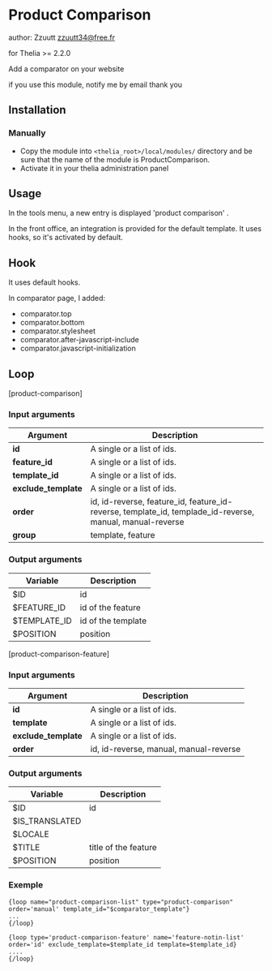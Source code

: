 # Product Comparison 

author: Zzuutt <zzuutt34@free.fr>

for Thelia >= 2.2.0

Add a comparator on your website

if you use this module, notify me by email thank you

## Installation

### Manually

* Copy the module into ```<thelia_root>/local/modules/``` directory and be sure that the name of the module is ProductComparison.
* Activate it in your thelia administration panel

## Usage

In the tools menu, a new entry is displayed  'product comparison' .

In the front office, an integration is provided for the default template. It uses hooks, so it's activated by default.

## Hook

It uses default hooks.

In comparator page, I added:
- comparator.top
- comparator.bottom
- comparator.stylesheet
- comparator.after-javascript-include
- comparator.javascript-initialization

## Loop

[product-comparison]

### Input arguments

|Argument |Description |
|---      |--- |
|**id** | A single or a list of ids. |
|**feature_id** | A single or a list of ids. |
|**template_id** | A single or a list of ids. |
|**exclude_template** | A single or a list of ids.|
|**order** | id, id-reverse, feature_id, feature_id-reverse, template_id, templade_id-reverse, manual, manual-reverse |
|**group** | template, feature |

### Output arguments

|Variable   |Description |
|---        |--- |
|$ID    | id |
|$FEATURE_ID    | id of the feature |
|$TEMPLATE_ID    | id of the template |
|$POSITION    | position |

[product-comparison-feature]

### Input arguments

|Argument |Description |
|---      |--- |
|**id** | A single or a list of ids. |
|**template** | A single or a list of ids. |
|**exclude_template** | A single or a list of ids.|
|**order** | id, id-reverse, manual, manual-reverse |

### Output arguments

|Variable   |Description |
|---        |--- |
|$ID    | id |
|$IS_TRANSLATED    |  |
|$LOCALE    |  |
|$TITLE    | title of the feature |
|$POSITION    | position |

### Exemple
```
{loop name="product-comparison-list" type="product-comparison" order='manual' template_id="$comparator_template"}
...
{/loop}
```

```
{loop type='product-comparison-feature' name='feature-notin-list' order='id' exclude_template=$template_id template=$template_id}
....
{/loop}
```

